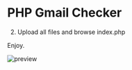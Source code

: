 # PHP Gmail Checker

2) Upload all files and browse index.php

Enjoy.

![preview](https://github.com/ugurtasar/gmail-checker/blob/main/preview-gmail-checker.jpeg?raw=true)
